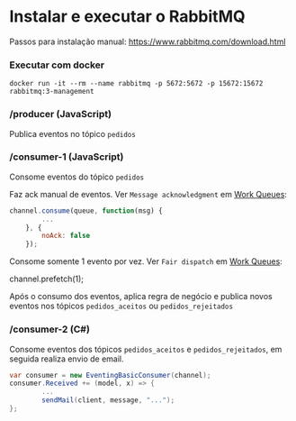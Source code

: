 # Instalar e executar o RabbitMQ

Passos para instalação manual: https://www.rabbitmq.com/download.html

### Executar com docker

`docker run -it --rm --name rabbitmq -p 5672:5672 -p 15672:15672 rabbitmq:3-management`

### /producer (JavaScript)

Publica eventos no tópico `pedidos`

### /consumer-1 (JavaScript)

Consome eventos do tópico `pedidos`

Faz ack manual de eventos. Ver `Message acknowledgment` em [
Work Queues](https://www.rabbitmq.com/tutorials/tutorial-two-javascript.html):

```javascript
channel.consume(queue, function(msg) {
        ...
    }, {
        noAck: false
    });
```

Consome somente 1 evento por vez. Ver `Fair dispatch` em [
Work Queues](https://www.rabbitmq.com/tutorials/tutorial-two-javascript.html):

channel.prefetch(1);

Após o consumo dos eventos, aplica regra de negócio e publica novos eventos nos tópicos `pedidos_aceitos` ou `pedidos_rejeitados`

### /consumer-2 (C#)

Consome eventos dos tópicos `pedidos_aceitos` e `pedidos_rejeitados`, em seguida realiza envio de email.

```C#
var consumer = new EventingBasicConsumer(channel);
consumer.Received += (model, x) => { 
        ...
        sendMail(client, message, "...");
};
```

